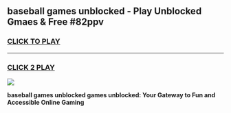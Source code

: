 
## baseball games unblocked - Play Unblocked Gmaes & Free #82ppv
<h3>
<a href="https://news.freeplayer.one?title=baseball_games_unblocked&ref=03M">CLICK TO PLAY</a></h3>
<hr>

<h3>
<a href="https://news.freeplayer.one?title=baseball_games_unblocked&ref=03M">CLICK 2 PLAY</a>
  
</h3>

<a href="https://news.freeplayer.one?title=baseball_games_unblocked&ref=03M"><img src="https://clearcache.store/games.png"></a>


**baseball games unblocked games unblocked: Your Gateway to Fun and Accessible Online Gaming**
